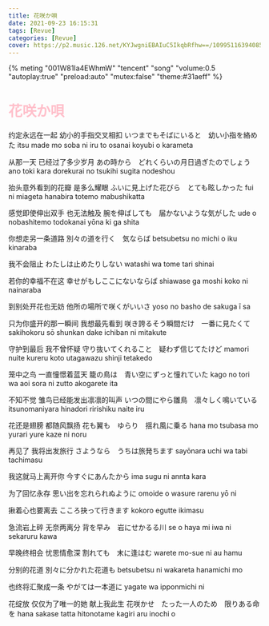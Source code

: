 ```yaml
---
title: 花咲か唄
date: 2021-09-23 16:15:31
tags: [Revue]
categories: [Revue]
cover: https://p2.music.126.net/KYJwgniEBAIuC5IkqbRfhw==/109951163940856502.jpg
---
```


{% meting "001W81Ia4EWhmW" "tencent" "song" "volume:0.5 "autoplay:true" "preload:auto" "mutex:false" "theme:#31aeff" %}

<!-- more -->
<h1 style="color: pink;">花咲か唄</h1>

约定永远在一起 幼小的手指交叉相扣
いつまでもそばにいると　幼い小指を絡めた
itsu made mo soba ni iru to osanai koyubi o karameta

从那一天 已经过了多少岁月
あの時から　どれくらいの月日過ぎたのでしょう
ano toki kara dorekurai no tsukihi sugita nodeshou

抬头意外看到的花瓣 是多么耀眼
ふいに見上げた花びら　とても眩しかった
fui ni miageta hanabira totemo mabushikatta

感觉即使伸出双手 也无法触及
腕を伸ばしても　届かないような気がした
ude o nobashitemo todokanai yōna ki ga shita

你想走另一条道路
別々の道を行く　気ならば
betsubetsu no michi o iku kinaraba

我不会阻止
わたしは止めたりしない
watashi wa tome tari shinai

若你的幸福不在这
幸せがもしここにないならば
shiawase ga moshi koko ni nainaraba

到别处开花也无妨
他所の場所で咲くがいいさ
yoso no basho de sakuga ī sa

只为你盛开的那一瞬间 我想最先看到
咲き誇るそう瞬間だけ　一番に見たくて
sakihokoru sō shunkan dake ichiban ni mitakute

守护到最后 我不曾怀疑
守り抜いてくれること　疑わず信じてたけど
mamori nuite kureru koto utagawazu shinji tetakedo

笼中之鸟 一直憧憬着蓝天
籠の鳥は　青い空にずっと憧れていた
kago no tori wa aoi sora ni zutto akogarete ita

不知不觉 雏鸟已经能发出凛凛的叫声
いつの間にやら雛鳥　凛々しく鳴いている
itsunomaniyara hinadori ririshiku naite iru

花还是翅膀 都随风飘扬
花も翼も　ゆらり　揺れ風に乗る
hana mo tsubasa mo yurari yure kaze ni noru

再见了 我将出发旅行
さようなら　うちは旅発ちます
sayōnara uchi wa tabi tachimasu

我这就马上离开你
今すぐにあんたから
ima sugu ni annta kara

为了回忆永存
思い出を忘れられぬように
omoide o wasure rarenu yō ni

揪着心也要离去
こころ抉って行きます
kokoro egutte ikimasu

急流岩上碎 无奈两离分
背を早み　岩にせかるる川
se o haya mi iwa ni sekaruru kawa

早晚终相会 忧思情愈深
割れても　末に逢はむ
warete mo-sue ni au hamu

分别的花道
別々に分かれた花道も
betsubetsu ni wakareta hanamichi mo

也终将汇聚成一条
やがては一本道に
yagate wa ipponmichi ni

花绽放 仅仅为了唯一的她 献上我此生
花咲かせ　たった一人のため　限りある命を
hana sakase tatta hitonotame kagiri aru inochi o
